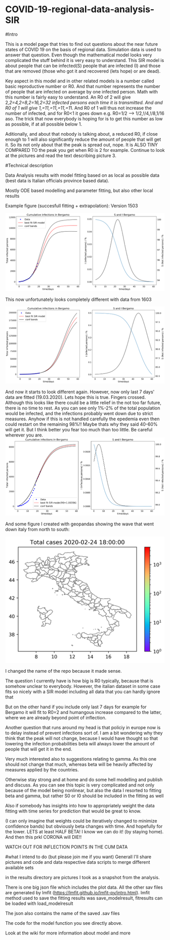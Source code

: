 # COVID-19-regional-data-analysis-SIR

#Intro

This is a model page that tries to find out questions about the near future states of COVID 19 on the basis of regional data.
Simulation data is used to answer that question. Even though the mathematical model looks very complicated the stuff behind it is very easy to understand. This SIR model is about people that can be infected(S) people that are infected (I) and those that are removed (those who got it and recovered (lets hope) or are dead).

Key aspect in this model and in other related models is a number called basic reproductive number or R0. And that number represents the number of people that are infected on average by one infected person. Math with this number is fairly easy to understand. An R0 of 2 will give 2,*2=4,*2=8,*2=16,*2=32 infected persons each time it is transmitted. And and R0 of 1 will give 1,=1*1,=1*1,=1*1,=1*1. And R0 of 1 will thus not increase the number of infected, and for R0<1 it goes down e.g. R0=1/2 --> 1/2,!/4,!/8,1/16  aso. The trick that now everybody is hoping for is to get this number as low as possible, if at all possible below 1.

Aditionally, and about that nobody is talking about, a reduced R0, if close enough to 1 will also significantly reduce the amount of people that will get it. So its not only about that the peak is spread out, nope. It is ALSO TINY COMPARED TO the peak you get when R0 is 2 for example. Continue to look at the pictures and read the text describing picture 3.

#Technical description


Data Analysis results with model fitting based on as local as possible data (best data is Italian officials province based data).

Mostly ODE based modelling and parameter fitting, but also other local results

Example figure (succesfull fitting + extrapolation): Version 1503

![Bergamo fitting results_1503](SIR_fitresults/15032020/Italy_SIR_fit_000_Bergamo.png)


This now unfortunately looks completely different with data from 1603

![Bergamo fitting results_1603](SIR_fitresults/16032020/Italy_SIR_fit_000_Bergamo.png)

And now it starts to look different again. However, now only last 7 days' data are fitted (19.03.2020). Lets hope this is true.
Fingers crossed. Although this looks like there could be a little relief in the not too far future, there is no time to rest.
As you can see only 1%-2% of the total population would  be infected, and the infections probably went down due to strict measures. Anyhow if this is not handled carefully the epedemia even then could restart on the remaining 98%!! Maybe thats why they said 40-60% will get it. But I think better you fear too much than too little. Be careful wherever you are.
![Bergamo fitting results_1903](SIR_fitresults/19032020/Italy_SIR_fit_000_Bergamo.png)



And some figure I created with geopandas showing the wave that went down italy from north to south:

![Italy animated map until 150320](Italy_animated_map.gif)


I changed the name of the repo because it made sense.

The question I currently have is how big is R0 typically, because that is somehow unclear to everybody.
However, the italian dataset in some case fits so nicely with a SIR model including all data that you can hardly ignore that

But on the other hand if you include only last 7 days for example for Bergamo it will fit to R0=2 and humangous increase compared to the latter, where we are already beyond point of inflection.

Another question that runs around my head is that policiy in europe now is to delay instead of prevent infections sort of. I am a bit wondering why they think that the peak will not change, because I would have thought so that lowering the infection probabilities beta will always lower the amount of people that will get it in the end.



Very much interested also to suggestions relating to gamma. As this one should not change that much, whereas beta will be heavily affected by measures applied by the countries. 

Otherwise stay strong and at home and do some hell modelling  and publish and discuss.
As you can see this topic is very complicated and not only because of the model being nonlinear, but also the data
I resorted to fitting beta and gamma, but rather S0 or I0 should be included in the fitting as well

Also if somebody has insights into how to appropriately weight the data fitting with time series for prediction that would be great to know.

(I can only imagine that weights could be iteratively changed to minimize confidence bands) but obviously beta changes with time. And hopefully for the lower. LETS at least HALF BETA! I know we can do it! (by staying home). And then this prkl CORONA will DIE!! 

WATCH OUT FOR INFLECTION POINTS IN THE CUM DATA




#what I intend to do (but please join me if you want)
Generall I'll share pictures and code and data respective data scripts to merge different available sets

in the results directory are pictures I took as a snapshot from the analysis.

There is one big json file which includes the plot data.
All the other sav files are generated by lmfit (https://lmfit.github.io/lmfit-py/intro.html).
lmfit method used to save the fitting results was save_modelresult, fitresults can be loaded with load_modelresult

The json also contains the name of the saved .sav files

The code for the model function you see directly above.


Look at the wiki for more information about model and more



